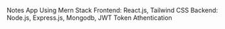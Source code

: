 Notes App Using Mern Stack
Frontend: React.js, Tailwind CSS
Backend: Node.js, Express.js, Mongodb, JWT Token Athentication
